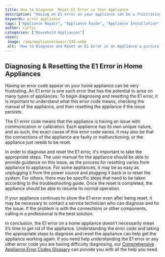 ```yaml
---
title: How to Diagnose  Reset E1 Error in Your Appliance
description: "Having an E1 error on your appliance can be a frustrating and time consuming issue  but weve got the instructions to help you diagnose and fix the issue quickly and easily Find out how in our blog post"
keywords: error appliance
tags: ["Appliance Repair", "Appliance Guide", "Appliance Installation"]
author: Curtis
categories: ["Household Appliances"]
cover: 
 image: /img/appliancerepair/338.webp
 alt: 'How to Diagnose and Reset an E1 Error in an Appliance a picture of an inside of an appliance with wires and components labeled'
---
```

## Diagnosing & Resetting the E1 Error in Home Appliances
Having an error code appear on your home appliance can be very frustrating. An E1 error is one such error that has the potential to arise on many types of appliances. To begin diagnosing and resetting the E1 error, it is important to understand what this error code means, checking the manual of the appliance, and then resetting the appliance if the issue persists. 

The E1 error code means that the appliance is having an issue with communication or calibration. Each appliance has its own unique nature, and as such, the exact cause of this error code varies. It may also be that the connections of the appliance are faulty or malfunctioning, or the appliance just needs to be reset. 

In order to diagnose and reset the E1 error, it's important to take the appropriate steps. The user manual for the appliance should be able to provide guidance on this issue, as the process for resetting varies from appliance to appliance. For some appliances, it may be as easy as unplugging it from the power source and plugging it back in to reset the system. For others, there may be specific steps that need to be taken according to the troubleshooting guide. Once the reset is completed, the appliance should be able to resume its normal operation. 

If your appliance continues to show the E1 error even after being reset, it may be necessary to contact a service technician who can diagnose and fix the issue. If the problem is with the connections or other components, calling in a professional is the best solution. 

In conclusion, the E1 error on a home appliance doesn’t necessarily mean it’s time to get rid of the appliance. Understanding the error code and taking the appropriate steps to diagnose and reset the appliance can help get the appliance working again. If you need help understanding the E1 error or any other error code you are having difficulty diagnosing, our [Comprehensive Appliance Error Codes Glossary](./error-codes/) can provide you with all the help you need.
